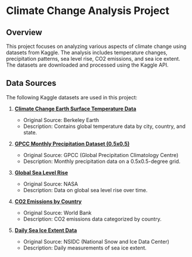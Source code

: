 # Climate Change Analysis Project

## Overview

This project focuses on analyzing various aspects of climate change using datasets from Kaggle. The analysis includes temperature changes, precipitation patterns, sea level rise, CO2 emissions, and sea ice extent. The datasets are downloaded and processed using the Kaggle API.

## Data Sources

The following Kaggle datasets are used in this project:

1. **[Climate Change Earth Surface Temperature Data](https://www.kaggle.com/datasets/berkeleyearth/climate-change-earth-surface-temperature-data)**

   - Original Source: Berkeley Earth
   - Description: Contains global temperature data by city, country, and state.

2. **[GPCC Monthly Precipitation Dataset (0.5x0.5)](https://www.kaggle.com/datasets/bigironsphere/gpcc-monthly-precipitation-dataset-05x05)**

   - Original Source: GPCC (Global Precipitation Climatology Centre)
   - Description: Monthly precipitation data on a 0.5x0.5-degree grid.

3. **[Global Sea Level Rise](https://www.kaggle.com/datasets/jarredpriester/global-sea-level-rise)**

   - Original Source: NASA
   - Description: Data on global sea level rise over time.

4. **[CO2 Emissions by Country](https://www.kaggle.com/datasets/ulrikthygepedersen/co2-emissions-by-country)**

   - Original Source: World Bank
   - Description: CO2 emissions data categorized by country.

5. **[Daily Sea Ice Extent Data](https://www.kaggle.com/datasets/nsidcorg/daily-sea-ice-extent-data)**
   - Original Source: NSIDC (National Snow and Ice Data Center)
   - Description: Daily measurements of sea ice extent.
